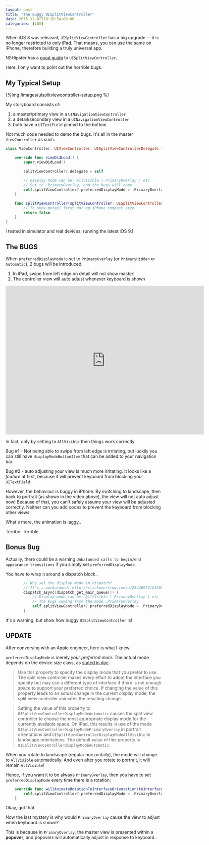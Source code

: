 ```yaml
---
layout: post
title: "The Buggy UISplitViewController"
date: 2015-12-02T18:18:54+08:00
categories: [iOS]
---
```


When iOS 8 was released, `UISplitViewController` has a big upgrade -- it is no longer restricted to only iPad. That means, you can use the same on iPhone, therefore building a truly universal app.

NSHipster has a [good guide](https://www.google.com/search?client=safari&rls=en&q=uisplitviewcontroller+bug&ie=UTF-8&oe=UTF-8) to `UISplitViewController`.

Here, I only want to point out the horrible bugs.



## My Typical Setup

{%img /images/uisplitviewcontroller-setup.png %}

My storyboard consists of:

1. a master/primary view in a `UINavigationViewController`
2. a detail/secondary view in a `UINavigationViewController`
3. both have a `UITextField` pinned to the bottom

Not much code needed to demo the bugs. It's all in the master `ViewController` as such:

```swift
class ViewController: UIViewController, UISplitViewControllerDelegate {

    override func viewDidLoad() {
        super.viewDidLoad()
        
        splitViewController?.delegate = self
        
        // Display mode can be: AllVisible | PrimaryOverlay | etc
        // Set to .PrimaryOverlay, and the bugs will come
        self.splitViewController?.preferredDisplayMode = .PrimaryOverlay
    }

    func splitViewController(splitViewController: UISplitViewController, collapseSecondaryViewController secondaryViewController: UIViewController, ontoPrimaryViewController primaryViewController: UIViewController) -> Bool {
        // To show detail first for eg iPhone compact size
        return false
    }
}
```

I tested in simulator and real devices, running the latest iOS 9.1.


## The BUGS

When `preferredDisplayMode` is set to `PrimaryOverlay` (or `PrimaryHidden` or `Automatic`), 2 bugs will be introduced:

1. In iPad, swipe from left edge on detail will not show master!
2. The controller view will auto adjust whenever keyboard is shown

<iframe width="640" height="480" src="https://www.youtube.com/embed/vYGw9BCdyC4?rel=0" frameborder="0" allowfullscreen></iframe><br/>


In fact, only by setting to `AllVisible` then things work correctly.

Bug #1 - Not being able to swipe from left edge is irritating, but luckily you can still have `displayModeButtonItem` that can be added to your navigation bar.

Bug #2 - auto adjusting your view is much more irritating. It looks like a _feature_ at first, because it will prevent keyboard from blocking your `UITextField`.

However, the behaviour is buggy in iPhone. By switching to landscape, then back to portrait (as shown in the video above), the view will not auto adjust now! Because of that, you can't safely assume your view will be adjusted correctly. Neither can you add codes to prevent the keyboard from blocking other views. 

What's more, the animation is laggy..

Terribe. Terrible.



## Bonus Bug

Actually, there could be a warning `Unbalanced calls to begin/end appearance transitions` if you simply set `preferredDisplayMode`. 

You have to wrap it around a dispatch block..

```swift
        // Why set the display mode in dispatch?
        // It's a workaround: http://stackoverflow.com/a/28440974/242682
        dispatch_async(dispatch_get_main_queue()) {
            // Display mode can be: AllVisible | PrimaryOverlay | etc
            // The bugs coming from the mode .PrimaryOverlay
            self.splitViewController?.preferredDisplayMode = .PrimaryOverlay
        }
```

It's a warning, but show how buggy `UISplitViewController` is!



## UPDATE

After conversing with an Apple engineer, here is what I knew.

`preferredDisplayMode` is merely _your preferred more_. The actual mode depends on the device size class, as [stated in doc](https://developer.apple.com/library/ios/documentation/UIKit/Reference/UISplitViewController_class/#//apple_ref/occ/instp/UISplitViewController/preferredDisplayMode).

> Use this property to specify the display mode that you prefer to use. The split view controller makes every effort to adopt the interface you specify but may use a different type of interface if there is not enough space to support your preferred choice. If changing the value of this property leads to an actual change in the current display mode, the split view controller animates the resulting change.

> Setting the value of this property to `UISplitViewControllerDisplayModeAutomatic` causes the split view controller to choose the most appropriate display mode for the currently available space. On iPad, this results in use of the mode `UISplitViewControllerDisplayModePrimaryOverlay` in portrait orientations and `UISplitViewControllerDisplayModeAllVisible` in landscape orientations. The default value of this property is `UISplitViewControllerDisplayModeAutomatic`.

When you rotate to landscape (regular horizontally), the mode will change to `AllVisible` automatically. And even after you rotate to portrait, it will remain `AllVisible`!

Hence, if you want it to be always `PrimaryOverlay`, then you have to set `preferredDisplayMode` every time there is a rotation:

```swift
    override func willAnimateRotationToInterfaceOrientation(toInterfaceOrientation: UIInterfaceOrientation, duration: NSTimeInterval) {
        self.splitViewController?.preferredDisplayMode = .PrimaryOverlay
    }
```

Okay, got that.

Now the last mystery is why would `PrimaryOverlay` cause the view to adjust when keyboard is shown?

This is because in `PrimaryOverlay`, the master view is presented within a **popover**, and popovers will automatically adjust in response to keyboard..
